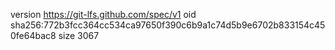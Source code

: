 version https://git-lfs.github.com/spec/v1
oid sha256:772b3fcc364cc534ca97650f390c6b9a1c74d5b9e6702b833154c450fe64bac8
size 3067
